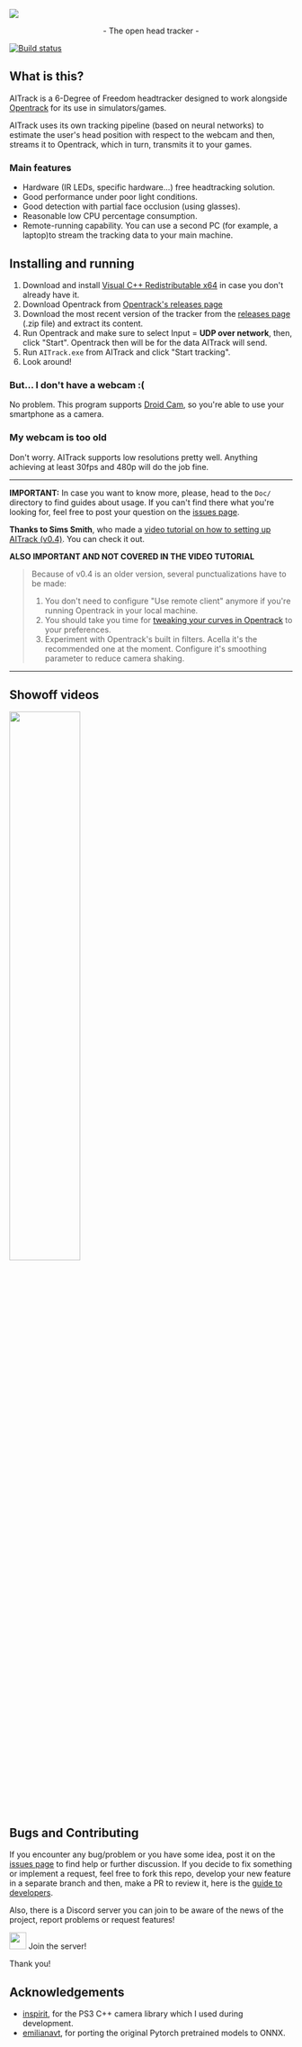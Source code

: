 ![](Images/Logo.png)

<p align="center"> - The open head tracker - </p>

[![Build status](https://ci.appveyor.com/api/projects/status/18wa4pqqsge9m0x3?svg=true)](https://ci.appveyor.com/project/AIRLegend/aitracker)


## What is this?

AITrack is a 6-Degree of Freedom headtracker designed to work alongside [Opentrack](https://github.com/opentrack/opentrack) for its use in simulators/games. 

AITrack uses its own tracking pipeline (based on neural networks) to estimate the user's head position with respect to the webcam and then, streams it to Opentrack, which in turn, transmits it to your games.

### Main features

* Hardware (IR LEDs, specific hardware...) free headtracking solution.
* Good performance under poor light conditions.
* Good detection with partial face occlusion (using glasses).
* Reasonable low CPU percentage consumption.
* Remote-running capability. You can use a second PC (for example, a laptop)to stream the tracking data to your main machine.

## Installing and running

1. Download and install [Visual C++ Redistributable x64](https://aka.ms/vs/16/release/vc_redist.x64.exe) in case you don't already have it.
2. Download Opentrack from [Opentrack's releases page](https://github.com/opentrack/opentrack/releases)
2. Download the most recent version of the tracker from the [releases page](https://github.com/AIRLegend/aitracker/releases) (.zip file) and extract its content.
4. Run Opentrack and make sure to select Input = **UDP over network**, then, click "Start". Opentrack then will be for the data AITrack will send.
5. Run `AITrack.exe` from AITrack and click "Start tracking". 
6. Look around!

### But... I don't have a webcam :(

No problem. This program supports [Droid Cam](https://www.dev47apps.com/), so you're able to use your smartphone as a camera.

### My webcam is too old

Don't worry. AITrack supports low resolutions pretty well. Anything achieving at least 30fps and 480p will do the job fine.

---

**IMPORTANT:**
In case you want to know more, please, head to the `Doc/` directory to find guides about usage. If you can't find there what you're looking for, feel free to post your question on the [issues page](https://github.com/AIRLegend/aitracker/issues).

**Thanks to Sims Smith**, who made a [video tutorial on how to setting up AITrack (v0.4)](https://img.youtube.com/vi/LPlahUVPx4o/hqdefault.jpg). You can check it out.

**ALSO IMPORTANT AND NOT COVERED IN THE VIDEO TUTORIAL**

>Because of v0.4 is an older version, several punctualizations have to be made:
>1) You don't need to configure "Use remote client" anymore if you're running Opentrack in your local machine.
>2) You should take you time for [tweaking your curves in Opentrack](https://www.youtube.com/watch?v=u0TBI7SoGkc) to your preferences.
>3) Experiment with Opentrack's built in filters. Acella it's the recommended one at the moment. Configure it's smoothing parameter to reduce camera shaking.

---

## Showoff videos
[<img src="https://img.youtube.com/vi/6uhcg43o7tc/hqdefault.jpg" width="50%">](https://youtu.be/6uhcg43o7tc)


## Bugs and Contributing

If you encounter any bug/problem or you have some idea, post it on the [issues page](https://github.com/AIRLegend/aitracker/issues) to find help or further discussion. If you decide to fix something or implement a request, feel free to fork this repo, develop your new feature in a separate branch and then, make a PR to review it, here is the [guide to developers](Doc/DEVELOP.md). 

Also, there is a Discord server you can join to be aware of the news of the project, report problems or request features!

<a href="https://discord.gg/HPZMdcx"><img src="https://image.flaticon.com/icons/svg/2111/2111370.svg" width="30px"/></a> Join the server!


Thank you!

## Acknowledgements

- [inspirit](https://github.com/inspirit), for the PS3 C++ camera library which I used during development.
- [emilianavt](https://github.com/emilianavt/), for porting the original Pytorch pretrained models to ONNX.